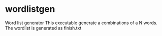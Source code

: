 # wordlistgen
Word list generator
This executable generate a combinations of a N words.
The wordlist is generated as finish.txt
